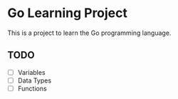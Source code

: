 # Go Learning Project

This is a project to learn the Go programming language.

## TODO

- [ ] Variables
- [ ] Data Types
- [ ] Functions
